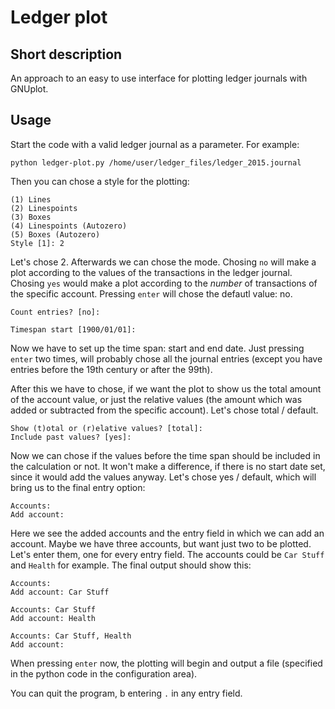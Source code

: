 # Ledger plot

## Short description

An approach to an easy to use interface for plotting ledger journals with GNUplot.


## Usage

Start the code with a valid ledger journal as a parameter. For example:

	python ledger-plot.py /home/user/ledger_files/ledger_2015.journal

Then you can chose a style for the plotting:

	(1) Lines
	(2) Linespoints
	(3) Boxes
	(4) Linespoints (Autozero)
	(5) Boxes (Autozero)
	Style [1]: 2

Let's chose 2. Afterwards we can chose the mode. Chosing `no` will make a plot according to the values of the transactions in the ledger journal. Chosing `yes` would make a plot according to the *number* of transactions of the specific account. Pressing `enter` will chose the defautl value: no.

	Count entries? [no]:

	Timespan start [1900/01/01]:

Now we have to set up the time span: start and end date. Just pressing `enter` two times, will probably chose all the journal entries (except you have entries before the 19th century or after the 99th).

After this we have to chose, if we want the plot to show us the total amount of the account value, or just the relative values (the amount which was added or subtracted from the specific account). Let's chose total / default.

	Show (t)otal or (r)elative values? [total]:
	Include past values? [yes]:

Now we can chose if the values before the time span should be included in the calculation or not. It won't make a difference, if there is no start date set, since it would add the values anyway. Let's chose yes / default, which will bring us to the final entry option:

	Accounts:
	Add account:

Here we see the added accounts and the entry field in which we can add an account. Maybe we have three accounts, but want just two to be plotted. Let's enter them, one for every entry field. The accounts could be `Car Stuff` and `Health` for example. The final output should show this:

	Accounts:
	Add account: Car Stuff

	Accounts: Car Stuff
	Add account: Health

	Accounts: Car Stuff, Health
	Add account:

When pressing `enter` now, the plotting will begin and output a file (specified in the python code in the configuration area).

You can quit the program, b entering `.` in any entry field.